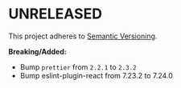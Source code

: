 # UNRELEASED

This project adheres to [Semantic Versioning](http://semver.org/).

**Breaking/Added:**
-  Bump `prettier` from `2.2.1` to `2.3.2`
-  Bump eslint-plugin-react from 7.23.2 to 7.24.0 

